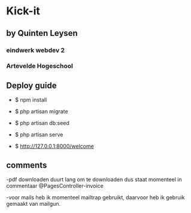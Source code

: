 # Kick-it #
## by Quinten Leysen ##

### eindwerk webdev 2 ###
### Artevelde Hogeschool ###

## Deploy guide

- $ npm install

- $ php artisan migrate

- $ php artisan db:seed

- $ php artisan serve

- $ http://127.0.0.1:8000/welcome
  
  
## comments
-pdf downloaden duurt lang om te downloaden dus staat momenteel in commentaar @PagesController-invoice

-voor mails heb ik momenteel mailtrap gebruikt, daarvoor heb ik gebruik gemaakt van mailgun.